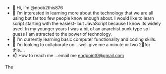 - 👋 Hi, I’m @noob2this876
- 👀 I’m interested in learning more about the technology that we are all using but far too few people know enough about. I would like to learn script starting with the easiest- but JavaScript because I know its widely used. In my younger years I was a bit of an anarchist punk type so I guess I am attracted to the power of technology. 
- 🌱 I’m currently learning basic computer functionality and coding skills. 
- 💞️ I’m looking to collaborate on ...well give me a minute or two 2⃣for this....
- 📫 How to reach me ...email me endpoint0@gmail.com 

<!---
noob2this876/noob2this876 is a ✨ special ✨ repository because its `README.md` (this file) appears on your GitHub profile.
You can click the Preview link to take a look at your changes.
--->
The 
